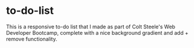 # to-do-list
This is a responsive to-do list that I made as part of Colt Steele's Web Developer Bootcamp, complete with a nice background gradient and add + remove functionality. 
